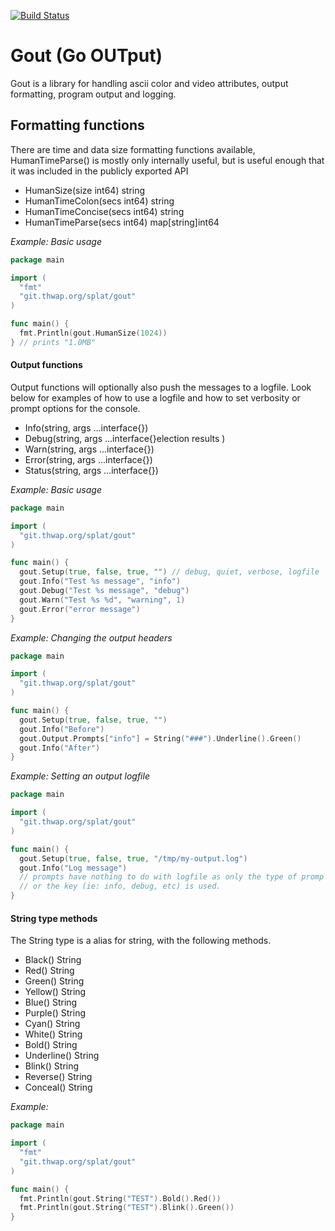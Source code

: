 

[![Build Status](https://travis-ci.org/splatpm/gcl.svg?branch=master)](https://travis-ci.org/splatpm/gcl)
# Gout (Go OUTput)

Gout is a library for handling ascii color and video attributes, output formatting,
program output and logging.

## Formatting functions

There are time and data size formatting functions available, HumanTimeParse() is
mostly only internally useful, but is useful enough that it was included in the
publicly exported API

* HumanSize(size int64) string
* HumanTimeColon(secs int64) string
* HumanTimeConcise(secs int64) string
* HumanTimeParse(secs int64) map[string]int64

*Example: Basic usage*
```go
package main

import (
  "fmt"
  "git.thwap.org/splat/gout"
)

func main() {
  fmt.Println(gout.HumanSize(1024))
} // prints "1.0MB"
```

#### Output functions

Output functions will optionally also push the messages to a logfile.
Look below for examples of how to use a logfile and how to set verbosity
or prompt options for the console.

* Info(string, args ...interface{})
* Debug(string, args ...interface{}election results     )
* Warn(string, args ...interface{})
* Error(string, args ...interface{})
* Status(string, args ...interface{})

*Example: Basic usage*

```go
package main

import (
  "git.thwap.org/splat/gout"
)

func main() {
  gout.Setup(true, false, true, "") // debug, quiet, verbose, logfile
  gout.Info("Test %s message", "info")
  gout.Debug("Test %s message", "debug")
  gout.Warn("Test %s %d", "warning", 1)
  gout.Error("error message")
}
```

*Example: Changing the output headers*
```go
package main

import (
  "git.thwap.org/splat/gout"
)

func main() {
  gout.Setup(true, false, true, "")
  gout.Info("Before")
  gout.Output.Prompts["info"] = String("###").Underline().Green()
  gout.Info("After")
}
```

*Example: Setting an output logfile*
```go
package main

import (
  "git.thwap.org/splat/gout"
)

func main() {
  gout.Setup(true, false, true, "/tmp/my-output.log")
  gout.Info("Log message")
  // prompts have nothing to do with logfile as only the type of promp
  // or the key (ie: info, debug, etc) is used.
}
```

#### String type methods

The String type is a alias for string, with the following methods.

* Black() String
* Red() String
* Green() String
* Yellow() String
* Blue() String
* Purple() String
* Cyan() String
* White() String
* Bold() String
* Underline() String
* Blink() String
* Reverse() String
* Conceal() String

*Example:*

```go
package main

import (
  "fmt"
  "git.thwap.org/splat/gout"
)

func main() {
  fmt.Println(gout.String("TEST").Bold().Red())
  fmt.Println(gout.String("TEST").Blink().Green())
}
```
